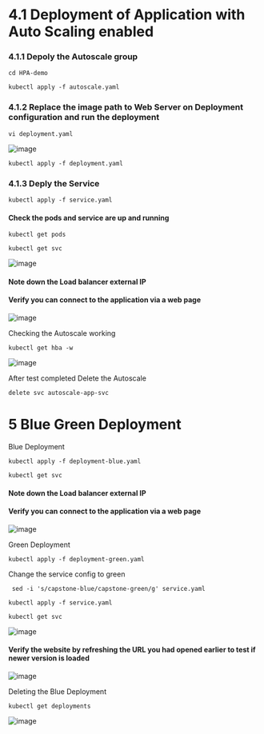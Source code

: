 # 4.1 Deployment of Application with Auto Scaling enabled
### 4.1.1 Depoly the Autoscale group
```
cd HPA-demo
```

```
kubectl apply -f autoscale.yaml
```
### 4.1.2 Replace the image path to Web Server on Deployment configuration and run the deployment

```
vi deployment.yaml
```

![image](https://github.com/user-attachments/assets/b69d7b08-26fd-4e74-a96f-41e24924770e)

```
kubectl apply -f deployment.yaml
```

### 4.1.3 Deply the Service
```
kubectl apply -f service.yaml
```
#### Check the pods and service are up and running
```
kubectl get pods
```

```
kubectl get svc
```
![image](https://github.com/user-attachments/assets/e63605a8-5d90-47a3-825d-479efd4723f9)

#### Note down the Load balancer external  IP

#### Verify you can connect to the application via a web page

![image](https://github.com/user-attachments/assets/2bf91ab9-4a46-4c01-b9e4-003156a8d544)


Checking the Autoscale working 
```
kubectl get hba -w
```

![image](https://github.com/user-attachments/assets/a83c06b8-f1df-4e0a-af36-b56154eb63d9)

After test completed Delete the Autoscale 

```
delete svc autoscale-app-svc
```

# 5 Blue Green Deployment

Blue Deployment

```
kubectl apply -f deployment-blue.yaml
```

```
kubectl get svc
```
#### Note down the Load balancer external  IP
#### Verify you can connect to the application via a web page

![image](https://github.com/user-attachments/assets/04532cd8-b119-4d2d-afc6-c4c39c9110c1)

Green Deployment 

```
kubectl apply -f deployment-green.yaml
```

Change the service config to green
```
 sed -i 's/capstone-blue/capstone-green/g' service.yaml
```

```
kubectl apply -f service.yaml
```

```
kubectl get svc
```
![image](https://github.com/user-attachments/assets/05d64039-37f7-4902-a49e-3d49f2fd344a)

#### Verify the website by refreshing the URL you had opened earlier to test if newer version is loaded

![image](https://github.com/user-attachments/assets/f905b6bf-35eb-4bc6-a9dd-f2b31ac90f43)


Deleting the Blue Deployment

```
kubectl get deployments
```

![image](https://github.com/user-attachments/assets/5b6683be-4303-4b05-b1d6-2783908c04ee)



